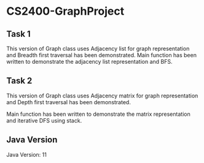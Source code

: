 # CS2400-GraphProject



## Task 1
This version of Graph class uses Adjacency list for graph representation and Breadth first traversal has been demonstrated.
Main function has been written to demonstrate the adjacency list representation and BFS.

## Task 2
This version of Graph class uses Adjacency matrix for graph representation and Depth first traversal has been demonstrated.

Main function has been written to demonstrate the matrix representation and iterative DFS using stack.

## Java Version
Java Version: 11